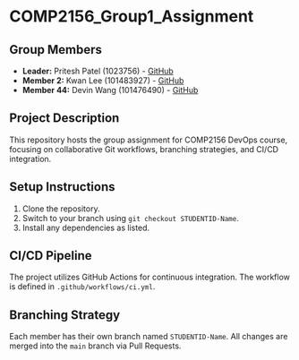 # COMP2156_Group1_Assignment
## Group Members
- **Leader:** Pritesh Patel (1023756) - [GitHub](https://github.com/priteshpatel)
- **Member 2:** Kwan Lee (101483927) - [GitHub](https://github.com/Kwan-G)
- **Member 44:** Devin Wang (101476490) - [GitHub](https://github.com/Wangd-prog) 
## Project Description
This repository hosts the group assignment for COMP2156 DevOps course, focusing on 
collaborative Git workflows, branching strategies, and CI/CD integration.
## Setup Instructions
1. Clone the repository.
2. Switch to your branch using `git checkout STUDENTID-Name`.
3. Install any dependencies as listed.
## CI/CD Pipeline
The project utilizes GitHub Actions for continuous integration. The workflow is defined 
in `.github/workflows/ci.yml`.
## Branching Strategy
Each member has their own branch named `STUDENTID-Name`. All changes are 
merged into the `main` branch via Pull Requests.